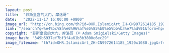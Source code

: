 ```yaml
---
layout: post
title:  "菲斯皇宫的大门，摩洛哥"
date:   "2022-11-17 16:00:00 +0800"
image_url: "http://cn.bing.com/th?id=OHR.IslamicArt_ZH-CN9972614185_1920x1080.jpg&rf=LaDigue_1920x1080.jpg&pid=hp"
link: "/search?q=%e4%bc%8a%e6%96%af%e5%85%b0%e5%bb%ba%e7%ad%91&form=hpcapt&mkt=zh-cn"
copyright: "菲斯皇宫的大门，摩洛哥 (© Adam Smigielski/Getty Images)"
image_hash: "349b6937ef7bf3f4a61b3b3800e6ec29"
image_filename: "th?id=OHR.IslamicArt_ZH-CN9972614185_1920x1080.jpg&rf=LaDigue_1920x1080.jpg&pid=hp"
---
```

